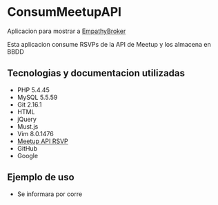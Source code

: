 # ConsumMeetupAPI

Aplicacion para mostrar a [EmpathyBroker](https://www.empathybroker.com/)

Esta aplicacion consume RSVPs de la API de Meetup y los almacena en BBDD

Tecnologias y documentacion utilizadas
--------------------------------------

+ PHP 5.4.45
+ MySQL 5.5.59
+ Git 2.16.1
+ HTML
+ jQuery
+ Must.js
+ Vim 8.0.1476
+ [Meetup API RSVP](https://www.meetup.com/es-ES/meetup_api/docs/stream/2/rsvps/?uri=%2Fmeetup_api%2Fdocs%2Fstream%2F2%2Frsvps%2F)
+ GitHub
+ Google


Ejemplo de uso
--------------

+ Se informara por corre
